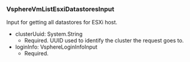 ### VsphereVmListEsxiDatastoresInput
Input for getting all datastores for ESXi host.

- clusterUuid: System.String
  - Required. UUID used to identify the cluster the request goes to.
- loginInfo: VsphereLoginInfoInput
  - Required. 
